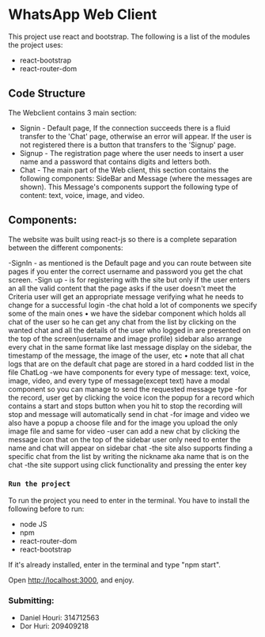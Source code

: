 # WhatsApp Web Client

This project use react and bootstrap.
The following is a list of the modules the project uses:
- react-bootstrap
- react-router-dom

## Code Structure

The Webclient contains 3 main section:
- Signin - Default page, If the connection succeeds there is a fluid transfer to the 'Chat' page, otherwise an error will appear. If the user is not registered there is a button that transfers to the 'Signup' page.
- Signup - The registration page where the user needs to insert a user name and a password that contains digits and letters both.
- Chat - The main part of the Web client, this section contains the following components: SideBar and Message (where the messages are shown). This Message's components support the following type of content: text, voice, image, and video.

## Components:
The website was built using react-js so there is a complete separation between the different components:

-SignIn - as mentioned is the Default page and you can route between site pages if you enter the correct username and password you get the chat screen.
-Sign up - is for registering with the site but only if the user enters an all the valid content that the page asks if the user doesn't meet the Criteria user will get an appropriate message verifying what he needs to change for a successful login -the chat hold a lot of components we specify some of the main ones
•	we have the sidebar component which holds all chat of the user so he can get any chat from the list by clicking on the wanted chat and all the details of the user who logged in are presented on the top of the screen(username and image profile) sidebar also arrange every chat in the same format like last message display on the sidebar, the timestamp of the message, the image of the user, etc
•	note that all chat logs that are on the default chat page are stored in a hard codded list in the file ChatLog -we have components for every type of message: text, voice, image, video, and every type of message(except text) have a modal component so you can manage to send the requested message type -for the record, user get by clicking the voice icon the popup for a record which contains a start and stops button when you hit to stop the recording will stop and message will automatically send in chat -for image and video we also have a popup a choose file and for the image you upload the only image file and same for video -user can add a new chat by clicking the message icon that on the top of the sidebar user only need to enter the name and chat will appear on sidebar chat -the site also supports finding a specific chat from the list by writing the nickname aka name that is on the chat -the site support using click functionality and pressing the enter key

### `Run the project`
To run the project you need to enter in the terminal. You have to install the following before to run:
* node JS
* npm 
* react-router-dom
* react-bootstrap

If it's already installed, enter in the terminal and type "npm start".

Open [http://localhost:3000](http://localhost:3000), and enjoy.

### Submitting:
- Daniel Houri: 314712563
- Dor Huri: 209409218

